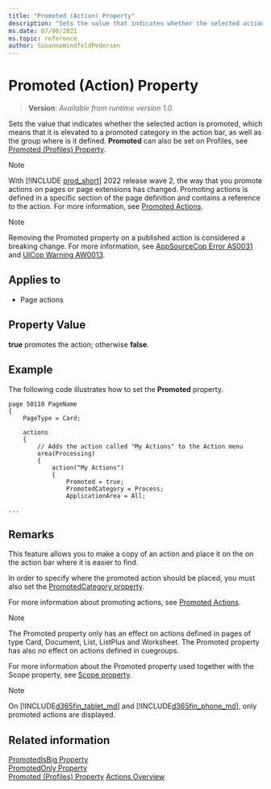 ```yaml
---
title: "Promoted (Action) Property"
description: "Sets the value that indicates whether the selected action is elevated to a promoted category in the action bar."
ms.date: 07/08/2021
ms.topic: reference
author: SusanneWindfeldPedersen
---
```


# Promoted (Action) Property

> **Version**: _Available from runtime version 1.0._

<!-- this topic is manually created, parent node is devenv-promoted-property.md -->

Sets the value that indicates whether the selected action is promoted, which means that it is elevated to a promoted category in the action bar, as well as the group where is it defined. **Promoted** can also be set on Profiles, see [Promoted (Profiles) Property](devenv-promoted-profile-property.md).

> [!NOTE]  
> With [!INCLUDE [prod_short](../includes/prod_short.md)] 2022 release wave 2, the way that you promote actions on pages or page extensions has changed. Promoting actions is defined in a specific section of the page definition and contains a reference to the action. For more information, see [Promoted Actions](../devenv-promoted-actions.md).

> [!NOTE]  
> Removing the Promoted property on a published action is considered a breaking change. For more information, see [AppSourceCop Error AS0031](../analyzers/appsourcecop-as0031.md) and [UICop Warning AW0013](../analyzers/uicop-aw0013.md).

  
## Applies to  
  
- Page actions  

## Property Value

**true** promotes the action; otherwise **false**.
  
## Example

The following code illustrates how to set the **Promoted** property.
 
```AL
page 50110 PageName
{
    PageType = Card;

    actions
    {
        // Adds the action called "My Actions" to the Action menu 
        area(Processing)
        {
            action("My Actions")
            {
                Promoted = true;
                PromotedCategory = Process;
                ApplicationArea = All;

...
```

## Remarks

This feature allows you to make a copy of an action and place it on the on the action bar where it is easier to find. 

In order to specify where the promoted action should be placed, you must also set the [PromotedCategory property](devenv-promotedcategory-property.md).

For more information about promoting actions, see [Promoted Actions](../devenv-promoted-actions.md).

> [!NOTE]  
> The Promoted property only has an effect on actions defined in pages of type Card, Document, List, ListPlus and Worksheet. The Promoted property has also no effect on actions defined in cuegroups.

For more information about the Promoted property used together with the Scope property, see [Scope property](devenv-scope-action-property.md).

> [!NOTE] 
> On [!INCLUDE[d365fin_tablet_md](../includes/d365fin_tablet_md.md)] and [!INCLUDE[d365fin_phone_md](../includes/d365fin_phone_md.md)], only promoted actions are displayed.  
  
## Related information  

[PromotedIsBig Property](devenv-promotedisbig-property.md)  
[PromotedOnly Property](devenv-promotedonly-property.md)  
[Promoted (Profiles) Property](devenv-promoted-profile-property.md)
[Actions Overview](../devenv-actions-overview.md)  
